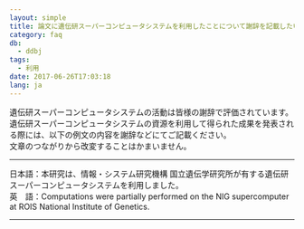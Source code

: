```yaml
---
layout: simple
title: 論文に遺伝研スーパーコンピュータシステムを利用したことについて謝辞を記載したいと思います。書式を教えてください。
category: faq
db:
  - ddbj
tags: 
  - 利用
date: 2017-06-26T17:03:18
lang: ja
---
```




<p>遺伝研スーパーコンピュータシステムの活動は皆様の謝辞で評価されています。<br>遺伝研スーパーコンピュータシステムの資源を利用して得られた成果を発表される際には、以下の例文の内容を謝辞などにてご記載ください。<br>文章のつながりから改変することはかまいません。</p>
<hr>
<p>日本語：本研究は、情報・システム研究機構 国立遺伝学研究所が有する遺伝研スーパーコンピュータシステムを利用しました。<br>英　語：Computations were partially performed on the NIG supercomputer at ROIS National Institute of Genetics.</p>
<hr>